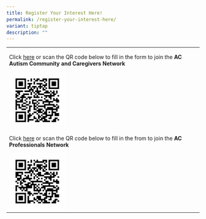 ```yaml
---
title: Register Your Interest Here!
permalink: /register-your-interest-here/
variant: tiptap
description: ""
---
```

<table style="minWidth: 25px">
<colgroup>
<col>
</colgroup>
<tbody>
<tr>
<td rowspan="1" colspan="1">
<p>Click <a href="https://form.gov.sg/66e7a6f8d522179d763307ad" rel="noopener nofollow" target="_blank">here</a> or
scan the QR code below to fill in the form to join the <strong>AC Autism Community and Caregivers Network</strong>
</p>
<div class="isomer-image-wrapper">
<img style="width: 30%;" height="auto" width="100%" alt="" src="/images/QR_Code_AC_Autism_Community_and_Caregivers_Interest_FormSG.png">
</div>
<p>Click <a href="https://form.gov.sg/66e7f1e959b2553e91c6e0ad" rel="noopener nofollow" target="_blank">here</a> or
scan the QR code below to fill in the from to join the <strong>AC Professionals Network</strong>
</p>
<div class="isomer-image-wrapper">
<img style="width: 30%;" height="auto" width="100%" alt="" src="/images/QR_Code_AC_Professionals_Interest_FormSG.png">
</div>
</td>
</tr>
</tbody>
</table>
<p></p>
<p></p>